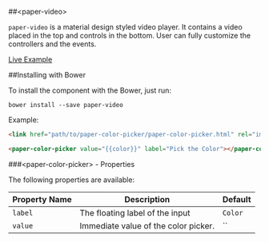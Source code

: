##&lt;paper-video&gt;

`paper-video` is a material design styled video player. It contains a video placed in the top and
controls in the bottom. User can fully customize the controllers and the events.

[Live Example](http://spacee.xyz/polymer-components/paper-color-picker/demo.html)

##Installing with Bower

To install the component with the Bower, just run:

`bower install --save paper-video`


Example:

```html
<link href="path/to/paper-color-picker/paper-color-picker.html" rel="import">

<paper-color-picker value="{{color}}" label="Pick the Color"></paper-color-picker>
```

###&lt;paper-color-picker&gt; - Properties

The following properties are available:

| Property Name | Description | Default |
| --- | --- | --- |
| `label` | The floating label of the input | `Color` |
| `value` | Immediate value of the color picker. | `` |
